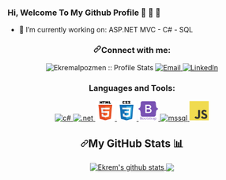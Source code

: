 
### Hi, Welcome To My Github Profile 👋 👋 👋

- 🔭 I’m currently working on: ASP.NET MVC - C# - SQL 
<p align="center" dir="auto">
<h3 align="center" dir="auto"><a id="user-content-connect-with-me" class="anchor" aria-hidden="true" href="#connect-with-me"><svg class="octicon octicon-link" viewBox="0 0 16 16" version="1.1" width="16" height="16" aria-hidden="true"><path fill-rule="evenodd" d="M7.775 3.275a.75.75 0 001.06 1.06l1.25-1.25a2 2 0 112.83 2.83l-2.5 2.5a2 2 0 01-2.83 0 .75.75 0 00-1.06 1.06 3.5 3.5 0 004.95 0l2.5-2.5a3.5 3.5 0 00-4.95-4.95l-1.25 1.25zm-4.69 9.64a2 2 0 010-2.83l2.5-2.5a2 2 0 012.83 0 .75.75 0 001.06-1.06 3.5 3.5 0 00-4.95 0l-2.5 2.5a3.5 3.5 0 004.95 4.95l1.25-1.25a.75.75 0 00-1.06-1.06l-1.25 1.25a2 2 0 01-2.83 0z"></path></svg></a>Connect with me:</h3>
<p align="center" dir="auto">
<img src="https://komarev.com/ghpvc/?username=Ekremalpozmen&color=green" alt="Ekremalpozmen :: Profile Stats">

<a href="mailto:ekrem3792@gmail.com">
    <img alt="Email" src="https://img.shields.io/badge/Email-ekrem3792@gmail.com-blue?style=flat&logo=gmail">
</a>

<a href="https://www.linkedin.com/in/ekremalpozmen/" target="_blank">
    <img alt="LinkedIn" src="https://img.shields.io/badge/LinkedIn-@ekremalpozmen-blue?style=flat&logo=linkedin">
</a>

</p>

<h3 align="center">Languages and Tools:</h3>

<p align="center">
 


<a href="https://docs.microsoft.com/tr-tr/dotnet/csharp/" target="_blank" rel="noreferrer"> 
    <img src="https://sametakca.com/wp-content/uploads/2020/12/715px-C_Sharp_logo.png" alt="c#" width="40" height="40"/> 
</a> 
  
<a href="https://tr.wikipedia.org/wiki/.NET_Framework" target="_blank" rel="noreferrer"> 
    <img src="https://upload.wikimedia.org/wikipedia/commons/thumb/a/a3/.NET_Logo.svg/2048px-.NET_Logo.svg.png" alt=".net" width="40" height="40"/> 
</a>


<a href="https://www.w3.org/html/" target="_blank" rel="noreferrer"> 
    <img src="https://raw.githubusercontent.com/devicons/devicon/master/icons/html5/html5-original-wordmark.svg" alt="html5" width="40" height="40"/> 
</a>
    
<a href="https://www.w3schools.com/css/" target="_blank" rel="noreferrer"> 
    <img src="https://raw.githubusercontent.com/devicons/devicon/master/icons/css3/css3-original-wordmark.svg" alt="css3" width="40" height="40"/> 
</a>

<a href="https://getbootstrap.com" target="_blank" rel="noreferrer">
    <img src="https://raw.githubusercontent.com/devicons/devicon/master/icons/bootstrap/bootstrap-plain-wordmark.svg" alt="bootstrap" width="40" height="40" >
</a>

<a href="https://www.microsoft.com/tr-tr/sql-server/sql-server-2019" target="_blank" rel="noreferrer">
    <img src="https://avatars.githubusercontent.com/u/35132567?s=200&v=4" alt="mssql" width="40" height="40" >
</a>

<a href="https://developer.mozilla.org/en-US/docs/Web/JavaScript" target="_blank" rel="noreferrer"> 
    <img src="https://raw.githubusercontent.com/devicons/devicon/master/icons/javascript/javascript-original.svg" alt="javascript" width="40" height="40"/> 
</a>

</p>

<h2 align="center" dir="auto"><a id="user-content-my-github-stats-bar_chart" class="anchor" aria-hidden="true" href="#my-github-stats-bar_chart"><svg class="octicon octicon-link" viewBox="0 0 16 16" version="1.1" width="16" height="16" aria-hidden="true"><path fill-rule="evenodd" d="M7.775 3.275a.75.75 0 001.06 1.06l1.25-1.25a2 2 0 112.83 2.83l-2.5 2.5a2 2 0 01-2.83 0 .75.75 0 00-1.06 1.06 3.5 3.5 0 004.95 0l2.5-2.5a3.5 3.5 0 00-4.95-4.95l-1.25 1.25zm-4.69 9.64a2 2 0 010-2.83l2.5-2.5a2 2 0 012.83 0 .75.75 0 001.06-1.06 3.5 3.5 0 00-4.95 0l-2.5 2.5a3.5 3.5 0 004.95 4.95l1.25-1.25a.75.75 0 00-1.06-1.06l-1.25 1.25a2 2 0 01-2.83 0z"></path></svg></a>My GitHub Stats <g-emoji class="g-emoji" alias="bar_chart" fallback-src="https://github.githubassets.com/images/icons/emoji/unicode/1f4ca.png">📊</g-emoji></h2>
 
<p align="center" dir="auto">

<a href="#">
  <img align="center" src="https://github-readme-stats.vercel.app/api?username=Ekremalpozmen&show_icons=true&theme=radical" style="max-width: 100%;" alt="Ekrem's github stats" />
</a>

<a href="#">
  <img align="center" src="https://github-readme-stats-anuraghazra1.vercel.app/api/top-langs/?username=Ekremalpozmen&count_private=true&layout=compact&theme=radical" style="max-width: 100%;" />
</a>
</p>


</div>
 



